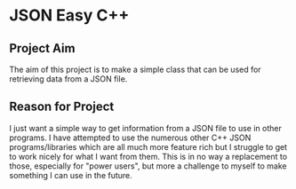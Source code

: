 # JSON Easy C++


## Project Aim

The aim of this project is to make a simple class that can be used for retrieving data from a JSON file.

## Reason for Project

I just want a simple way to get information from a JSON file to use in other programs. I have attempted to use the numerous other C++ JSON programs/libraries which are all much more feature rich but I struggle to get to work nicely for what I want from them. This is in no way a replacement to those, especially for "power users", but more a challenge to myself to make something I can use in the future.
